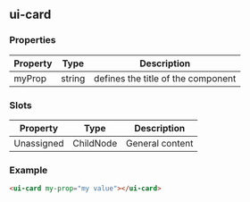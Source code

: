 ## ui-card

### Properties

| Property | Type   | Description                        |
| -------- | ------ | ---------------------------------- |
| myProp   | string | defines the title of the component |

### Slots

| Property   | Type      | Description     |
| ---------- | --------- | --------------- |
| Unassigned | ChildNode | General content |

### Example

```html
<ui-card my-prop="my value"></ui-card>
```